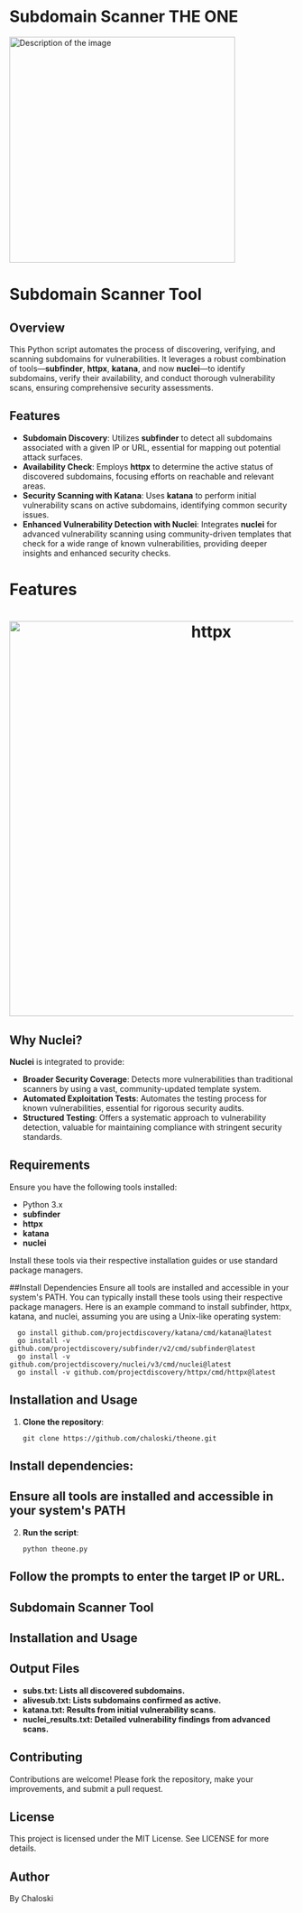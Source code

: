# Subdomain Scanner THE ONE

<img src="https://github.com/chaloski/theone/assets/121198386/d3b21db6-c2ea-4230-af61-c123c88ae713" alt="Description of the image" width="400" height="400">

# Subdomain Scanner Tool

## Overview
This Python script automates the process of discovering, verifying, and scanning subdomains for vulnerabilities. It leverages a robust combination of tools—**subfinder**, **httpx**, **katana**, and now **nuclei**—to identify subdomains, verify their availability, and conduct thorough vulnerability scans, ensuring comprehensive security assessments.

## Features
- **Subdomain Discovery**: Utilizes **subfinder** to detect all subdomains associated with a given IP or URL, essential for mapping out potential attack surfaces.
- **Availability Check**: Employs **httpx** to determine the active status of discovered subdomains, focusing efforts on reachable and relevant areas.
- **Security Scanning with Katana**: Uses **katana** to perform initial vulnerability scans on active subdomains, identifying common security issues.
- **Enhanced Vulnerability Detection with Nuclei**: Integrates **nuclei** for advanced vulnerability scanning using community-driven templates that check for a wide range of known vulnerabilities, providing deeper insights and enhanced security checks.

# Features

<h1 align="center">
  <img src="https://github.com/chaloski/theone/assets/121198386/87d5fad7-5208-422d-ae75-760a5b25214f" alt="httpx" width="700px">
  <br>
</h1>

## Why Nuclei?
**Nuclei** is integrated to provide:
- **Broader Security Coverage**: Detects more vulnerabilities than traditional scanners by using a vast, community-updated template system.
- **Automated Exploitation Tests**: Automates the testing process for known vulnerabilities, essential for rigorous security audits.
- **Structured Testing**: Offers a systematic approach to vulnerability detection, valuable for maintaining compliance with stringent security standards.

## Requirements
Ensure you have the following tools installed:
- Python 3.x
- **subfinder**
- **httpx**
- **katana**
- **nuclei**

Install these tools via their respective installation guides or use standard package managers.

##Install Dependencies
Ensure all tools are installed and accessible in your system's PATH. You can typically install these tools using their respective package managers. Here is an example command to install subfinder, httpx, katana, and nuclei, assuming you are using a Unix-like operating system:

 ```console
   go install github.com/projectdiscovery/katana/cmd/katana@latest
   go install -v github.com/projectdiscovery/subfinder/v2/cmd/subfinder@latest
   go install -v github.com/projectdiscovery/nuclei/v3/cmd/nuclei@latest
   go install -v github.com/projectdiscovery/httpx/cmd/httpx@latest
 ```

## Installation and Usage
1. **Clone the repository**:
   ```console
   git clone https://github.com/chaloski/theone.git

## Install dependencies:

## Ensure all tools are installed and accessible in your system's PATH
2. **Run the script**:
   ```console
   python theone.py

## Follow the prompts to enter the target IP or URL.

## Subdomain Scanner Tool   

## Installation and Usage

## Output Files
- **subs.txt: Lists all discovered subdomains.**
- **alivesub.txt: Lists subdomains confirmed as active.**
- **katana.txt: Results from initial vulnerability scans.**
- **nuclei_results.txt: Detailed vulnerability findings from advanced scans.**

## Contributing
Contributions are welcome! Please fork the repository, make your improvements, and submit a pull request.

## License
This project is licensed under the MIT License. See LICENSE for more details.

## Author
By Chaloski
